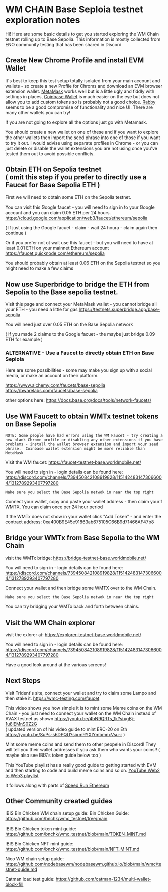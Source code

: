 # WM CHAIN Base Seploia testnet exploration notes

Hi! Here are some basic details to get you started exploring the WM Chain testnet rolling up to Base Sepolia.  This information is mostly collected from ENO community testing that has been shared in Discord

## Create New Chrome Profile and install EVM Wallet

It's best to keep this test setup totally isolated from your main account and wallets - so create a new Profile for Chroms and download an EVM browser extension wallet.   [MetaMask](https://metamask.io/) works well but is a little ugly and fiddly with settings in places, [Coinbase Wallet](https://wallet.coinbase.com/)  is much easier on the eye but does not allow you to add custom tokens so is probably not a good choice.  [Rabby](https://rabby.io/) seems to be a good compromise of functionality and nice UI.  There are many other wallets you can try!

If you are not going to explore all the options just go with Metamask.

You should create a new wallet on one of these and if you want to explore the other wallets then import the seed phrase into one of those if you want to try it out.  I would advise using separate profiles in Chrome - or you can just delete or disable the wallet extensions you are not using once you've tested them out to avoid possible conflicts.

## Obtain ETH on Sepolia testnet<br> ( omit this step if you prefer to directly use a Faucet for Base Sepolia ETH )

First we will need to obtain some ETH on the Sepolia testnet.

You can visit this Google faucet - you will need to sign in to your Google account and you can claim 0.05 ETH per 24 hours.
https://cloud.google.com/application/web3/faucet/ethereum/sepolia

( If just using the Google facuet - claim - wait 24 houra - claim again then continue )

Or if you prefer not ot wait use this faucet - but you will need to have at least 0.01 ETH on your mainnet Ethereum account
https://faucet.quicknode.com/ethereum/sepolia

You should probably obtain at least 0.06 ETH on the Sepolia testnet so you might need to make a few claims


## Now use Superbridge to bridge the ETH from Sepolia to the Base sepolia testnet.

Visit this page and connect your MetaMask wallet - you cannot bridge all your ETH - you need a little for gas
https://testnets.superbridge.app/base-sepolia

You will need just over 0.05 ETH on the Base Sepolia network

( If you made 2 claims to the Google facuet - the maybe just bridge 0.09 ETH for example )

### ALTERNATIVE - Use a Faucet to directly obtain ETH on Base Seploia

Here are some possibilities - some may make you sign up with a social media, or make an account on their platform.

https://www.alchemy.com/faucets/base-sepolia<br>
https://bwarelabs.com/faucets/base-sepolia

other options here:
https://docs.base.org/docs/tools/network-faucets/



## Use WM Faucett to obtain WMTx testnet tokens on Base Sepolia

`NOTE: Some people have had errors using the WM Faucet - try creating a new blank Chrome profile or disabling any other extensions if you have problems - install the wallet browser extension and import your seed phrase.  Coinbase wallet extension might be more reliable than MetaMask`

Visit the WM faucet:
https://faucet-testnet-base.worldmobile.net/

You will need to sign in - login details can be found here: https://discord.com/channels/739450842108919828/1151424831473066004/1312789293407797280

`Make sure you select the Base Sepolia netwok in near the top right`

Connect your wallet, copy and paste your wallet address - then claim your 1 WMTX.   You can claim once per 24 hour period

If the WMTx does not show in your wallet click "Add Token" - and enter the contract address: 0xa400B9E45e91863ab675105C66B9d71466AF47b8



## Bridge your WMTx from Base Sepolia to the WM Chain

visit the WMTx bridge:
https://bridge-testnet-base.worldmobile.net/

You will need to sign in - login details can be found here: https://discord.com/channels/739450842108919828/1151424831473066004/1312789293407797280

Connect your wallet and then bridge some WMTX over to the WM Chain.

`Make sure you select the Base Sepolia netwok in near the top right`

You can try bridging your WMTx back and forth between chains.



## Visit the WM Chain explorer

visit the exlorer at:
https://explorer-testnet-base.worldmobile.net/

You will need to sign in - login details can be found here: https://discord.com/channels/739450842108919828/1151424831473066004/1312789293407797280

Have a good look around at the various screens!


## Next Steps

Visit Trident's site, connect your wallet and try to claim some Lampo and then stake it.  https://wmc-testing.com/faucet

This video shows you how simple it is to mint some Meme coins on the WM Chain - you just need to connect your wallet on the WM Chain instead of AVAX testnet as shown
https://youtu.be/4bN9QRTs_1k?si=gBj-1u8lEMnS0Z2G
<br>
( updated version of his video guide to mint ERC-20 on Eth https://youtu.be/SuPs-s6DPQU?si=mRYXIYmbmnxVsu-r )

Mint some meme coins and send them to other peopele in Discord!  They will tell you their wallet addresses if you ask them who wants your coins!!
( maybe also see IBIS's token guide below too )

This YouTube playlist has a really good guide to getting started with EVM and then starting to code and build meme coins and so on. [YouTube Web2 to Web3 playlist](https://youtube.com/playlist?list=PLJz1HruEnenAf80uOfDwBPqaliJkjKg69&si=5eID8ApAtITnITcj)

It follows along with parts of [Speed Run Ethereum](https://speedrunethereum.com)


## Other Community created guides

IBIS Bin Chicken WM chain setup guide:
Bin Chicken Guide:
https://github.com/bnchk/wmc_testnet/tree/main

IBIS Bin Chicken token mint guide:
https://github.com/bnchk/wmc_testnet/blob/main/TOKEN_MINT.md

IBIS Bin Chicken NFT mint guide:
https://github.com/bnchk/wmc_testnet/blob/main/NFT_MINT.md

Nico WM chain setup guide:
https://github.com/nodebasewm/nodebasewm.github.io/blob/main/wmc/testnet-guide.md

Catman load test guide:
https://github.com/catman-1234/multi-wallet-block-fill


